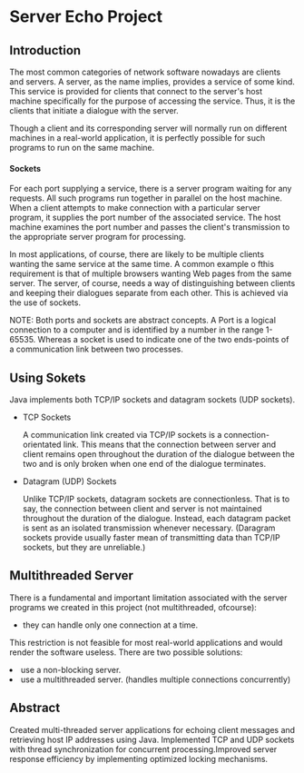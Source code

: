 # Server Echo Project

## Introduction
<p>The most common categories of network software nowadays are clients and servers. A server, as the name 
  implies, provides a service of some kind. This service is provided for clients that connect to the server's
  host machine specifically for the purpose of accessing the service. Thus, it is the clients that initiate 
  a dialogue with the server.</p>
<p>Though a client and its corresponding server will normally run on different machines in a real-world 
  application, it is perfectly possible for such programs to run on the same machine.</p>

#### Sockets
<p>For each port supplying a service, there is a server program waiting for any requests. All such programs run 
together in parallel on the host machine. When a client attempts to make connection with a particular server
program, it supplies the port number of the associated service. The host machine examines the port number and 
  passes the client's transmission to the appropriate server program for processing.</p>
  <p>In most applications, of course, there are likely to be multiple clients wanting the same service at 
  the same time. A common example o fthis requirement is that of multiple browsers wanting Web pages from
   the same server. The server, of course, needs a way of distinguishing between clients and keeping their 
  dialogues separate from each other. This is achieved via the use of sockets.</p>
  <p>NOTE: Both ports and sockets are abstract concepts. A Port is a logical connection to a computer and is 
  identified by a number in the range 1-65535. Whereas a socket is used to indicate one of the two ends-points
    of a communication link between two processes.</p>


## Using Sokets
<p>Java implements both TCP/IP sockets and datagram sockets (UDP sockets).</p>
<ul>
  <li>TCP Sockets
  <p>A communication link created via TCP/IP sockets is a connection-orientated link. This means that the 
  connection between server and client remains open throughout the duration of the dialogue between the two and 
  is only broken when one end of the dialogue terminates.</p> 
  </li>
  <li>Datagram (UDP) Sockets
  <p>Unlike TCP/IP sockets, datagram sockets are connectionless. That is to say, the connection between client 
  and server is not maintained throughout the duration of the dialogue. Instead, each datagram packet is sent 
  as an isolated transmission whenever necessary. (Daragram sockets provide usually faster mean of transmitting
    data than TCP/IP sockets, but they are unreliable.)</p>
  </li>
</ul>

## Multithreaded Server

<p>There is a fundamental and important limitation associated with the server programs we created in 
this project (not multithreaded, ofcourse):</p>
<ul>
  <li>they can handle only one connection at a time.</li>
</ul>
<p>This restriction is not feasible for most real-world applications and would render the software useless.
There are two possible solutions:</p>
<ui>
  <li>use a non-blocking server.</li>
  <li>use a multithreaded server. (handles multiple connections concurrently)</li>
</ui>

## Abstract
<p>Created multi-threaded server applications for echoing client messages and retrieving host IP addresses using Java. Implemented TCP and UDP sockets with thread synchronization for concurrent processing.Improved server response efficiency by implementing optimized locking mechanisms.</p>
